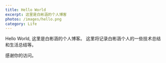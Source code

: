 ```yaml
---
title: Hello World
excerpt: 这里是白彬涵的个人博客
photos: /images/hello.png
category: Life
---
```

Hello World, 这里是白彬涵的个人博客。
这里将记录白彬涵个人的一些技术总结和生活总结等。

感谢你的访问。